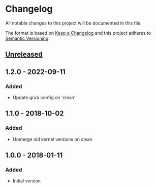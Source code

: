 # Changelog
All notable changes to this project will be documented in this file.

The format is based on [Keep a Changelog](http://keepachangelog.com/en/1.0.0/)
and this project adheres to [Semantic Versioning](http://semver.org/spec/v2.0.0.html).

## [Unreleased]

## 1.2.0 - 2022-09-11
### Added
- Update grub config on 'clean'

## 1.1.0 - 2018-10-02
### Added
- Unmerge old kernel versions on clean

## 1.0.0 - 2018-01-11
### Added
- Initial version


[Unreleased]: https://github.com/particleflux/k3rn3l/compare/1.2.0...HEAD
[1.2.0]: https://github.com/particleflux/k3rn3l/compare/1.1.0...1.2.0
[1.1.0]: https://github.com/particleflux/k3rn3l/compare/1.0.0...1.1.0
